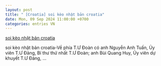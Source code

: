 ```yaml
---
layout: post
title: " [Croatia] soi kèo nhật bản croatia"
date: Mon, 09 Sep 2024 11:00:00 +0700
categories: entries VN
---
```

[soi kèo nhật bản croatia](https://www.bienphong.com.vn/Gov/2024-09-08-tinycat999%20%C4%91%C4%83ng%20nh%E1%BA%ADp.htm)

soi kèo nhật bản croatia-Về phía T.Ư Đoàn có anh Nguyễn Anh Tuấn, Ủy viên T.Ư Đảng, Bí thư thứ nhất T.Ư Đoàn; anh Bùi Quang Huy, Ủy viên dự khuyết T.Ư Đảng, ...


